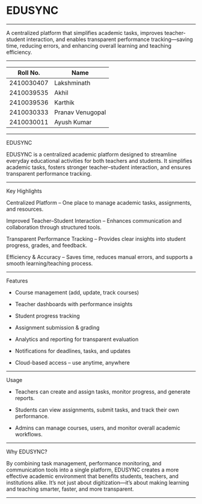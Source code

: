 # EDUSYNC

---------------------------------------------------------------------------------------------------------

A centralized platform that simplifies academic tasks, improves teacher-student interaction, and enables transparent performance tracking—saving time, reducing errors, and enhancing overall learning and teaching efficiency.

---------------------------------------------------------------------------------------------------------

| Roll No.   | Name             |
|------------|------------------|
| 2410030407 | Lakshminath      |
| 2410039535 | Akhil            |
| 2410039536 | Karthik          |
| 2410030333 | Pranav Venugopal |
| 2410030011 | Ayush Kumar      |

---------------------------------------------------------------------------------------------------------

EDUSYNC

EDUSYNC is a centralized academic platform designed to streamline everyday educational activities for both teachers and students. It simplifies academic tasks, fosters stronger teacher–student interaction, and ensures transparent performance tracking.

---------------------------------------------------------------------------------------------------------

 Key Highlights

Centralized Platform – One place to manage academic tasks, assignments, and resources.

Improved Teacher–Student Interaction – Enhances communication and collaboration through structured tools.

Transparent Performance Tracking – Provides clear insights into student progress, grades, and feedback.

Efficiency & Accuracy – Saves time, reduces manual errors, and supports a smooth learning/teaching process.

---------------------------------------------------------------------------------------------------------

Features

* Course management (add, update, track courses)

* Teacher dashboards with performance insights

* Student progress tracking

* Assignment submission & grading

* Analytics and reporting for transparent evaluation

* Notifications for deadlines, tasks, and updates

* Cloud-based access – use anytime, anywhere

---------------------------------------------------------------------------------------------------------

Usage

* Teachers can create and assign tasks, monitor progress, and generate reports.

* Students can view assignments, submit tasks, and track their own performance.

* Admins can manage courses, users, and monitor overall academic workflows.

---------------------------------------------------------------------------------------------------------

 Why EDUSYNC?

By combining task management, performance monitoring, and communication tools into a single platform, EDUSYNC creates a more effective academic environment that benefits students, teachers, and institutions alike. It’s not just about digitization—it’s about making learning and teaching smarter, faster, and more transparent.

---------------------------------------------------------------------------------------------------------
